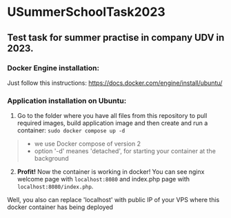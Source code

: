# USummerSchoolTask2023
## Test task for summer practise in company UDV in 2023.

### Docker Engine installation: 
Just follow this instructions:
https://docs.docker.com/engine/install/ubuntu/

### Application installation on Ubuntu:
1. Go to the folder where you have all files from this repository to pull required images, build application image and then create and run a container:
```sudo docker compose up -d``` 
> - we use Docker compose of version 2
> - option '-d' meanes 'detached', for starting your container at the background

2. **Profit!** Now the container is working in docker!
You can see nginx welcome page with ```localhost:8080``` and index.php page with ```localhost:8080/index.php```. 

Well, you also can replace 'localhost' with public IP of your VPS where this docker container has being deployed

